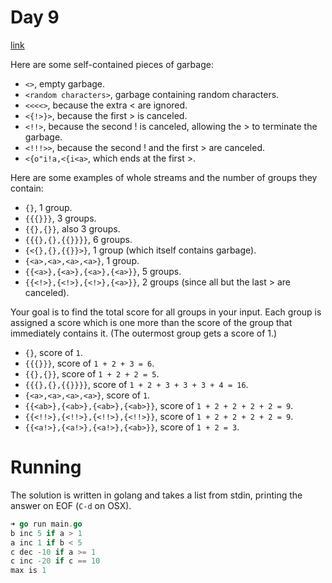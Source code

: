 # Day 9

[link](http://adventofcode.com/2017/day/9)

Here are some self-contained pieces of garbage:

* `<>`, empty garbage.
* `<random characters>`, garbage containing random characters.
* `<<<<>`, because the extra < are ignored.
* `<{!>}>`, because the first > is canceled.
* `<!!>`, because the second ! is canceled, allowing the > to terminate the
  garbage.
* `<!!!>>`, because the second ! and the first > are canceled.
* `<{o"i!a,<{i<a>`, which ends at the first >.

Here are some examples of whole streams and the number of groups they contain:

* `{}`, 1 group.
* `{{{}}}`, 3 groups.
* `{{},{}}`, also 3 groups.
* `{{{},{},{{}}}}`, 6 groups.
* `{<{},{},{{}}>}`, 1 group (which itself contains garbage).
* `{<a>,<a>,<a>,<a>}`, 1 group.
* `{{<a>},{<a>},{<a>},{<a>}}`, 5 groups.
* `{{<!>},{<!>},{<!>},{<a>}}`, 2 groups (since all but the last > are canceled).

Your goal is to find the total score for all groups in your input. Each group is
assigned a score which is one more than the score of the group that immediately
contains it. (The outermost group gets a score of 1.)

* `{}`, score of `1`.
* `{{{}}}`, score of `1 + 2 + 3 = 6`.
* `{{},{}}`, score of `1 + 2 + 2 = 5`.
* `{{{},{},{{}}}}`, score of `1 + 2 + 3 + 3 + 3 + 4 = 16`.
* `{<a>,<a>,<a>,<a>}`, score of `1`.
* `{{<ab>},{<ab>},{<ab>},{<ab>}}`, score of `1 + 2 + 2 + 2 + 2 = 9`.
* `{{<!!>},{<!!>},{<!!>},{<!!>}}`, score of `1 + 2 + 2 + 2 + 2 = 9`.
* `{{<a!>},{<a!>},{<a!>},{<ab>}}`, score of `1 + 2 = 3`.

# Running

The solution is written in golang and takes a list from stdin, printing the
answer on EOF (`C-d` on OSX).

```go
➜ go run main.go
b inc 5 if a > 1
a inc 1 if b < 5
c dec -10 if a >= 1
c inc -20 if c == 10
max is 1
```
